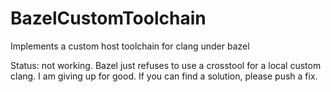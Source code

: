# BazelCustomToolchain
Implements a custom host toolchain for clang under bazel

Status: not working. Bazel just refuses to use a crosstool for a local custom clang. I am giving up for good.
If you can find a solution, please push a fix.

